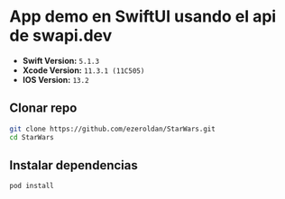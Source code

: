 # App demo en SwiftUI usando el api de swapi.dev

- **Swift Version:** `5.1.3`
- **Xcode Version:** `11.3.1 (11C505)`
- **IOS Version:** `13.2`

## Clonar repo
```bash
git clone https://github.com/ezeroldan/StarWars.git
cd StarWars
```

## Instalar dependencias
```bash
pod install
```
